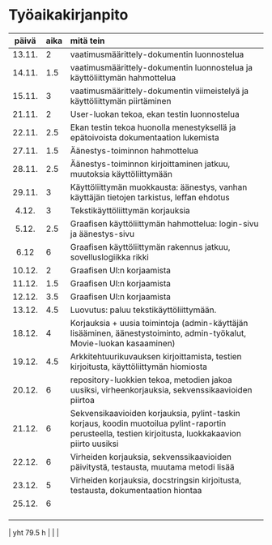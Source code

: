 # Työaikakirjanpito

| päivä | aika | mitä tein  |
| :----:|:-----| :-----|
| 13.11. | 2 | vaatimusmäärittely-dokumentin luonnostelua |
| 14.11. | 1.5 | vaatimusmäärittely-dokumentin luonnostelua ja käyttöliittymän hahmottelua |
| 15.11. | 3 | vaatimusmäärittely-dokumentin viimeistelyä ja käyttöliittymän piirtäminen |
| 21.11. | 2 | User-luokan tekoa, ekan testin luonnostelua |
| 22.11. | 2.5 | Ekan testin tekoa huonolla menestyksellä ja epätoivoista dokumentaation lukemista |
| 27.11. | 1.5 | Äänestys-toiminnon hahmottelua |
| 28.11. | 2.5 | Äänestys-toiminnon kirjoittaminen jatkuu, muutoksia käyttöliittymään |
| 29.11. | 3  | Käyttöliittymän muokkausta: äänestys, vanhan käyttäjän tietojen tarkistus, leffan ehdotus |
| 4.12. | 3 | Tekstikäyttöliittymän korjauksia |
| 5.12. | 2.5 | Graafisen käyttöliittymän hahmottelua: login-sivu ja äänestys-sivu |
| 6.12 | 6 | Graafisen käyttöliittymän rakennus jatkuu, sovelluslogiikka rikki |
| 10.12. | 2 | Graafisen UI:n korjaamista |
| 11.12. | 1.5 | Graafisen UI:n korjaamista | 
| 12.12. | 3.5 | Graafisen UI:n korjaamista | 
| 13.12. | 4.5 | Luovutus: paluu tekstikäyttöliittymään.  | 
| 18.12. | 4 | Korjauksia + uusia toimintoja (admin-käyttäjän lisääminen, äänestystoiminto, admin-työkalut, Movie-luokan kasaaminen) | 
| 19.12. | 4.5 | Arkkitehtuurikuvauksen kirjoittamista, testien kirjoitusta, käyttöliittymän hiomiosta | 
| 20.12. | 6 | repository-luokkien tekoa, metodien jakoa uusiksi, virheenkorjauksia, sekvenssikaavioiden piirtoa | 
| 21.12. | 6 | Sekvensikaavioiden korjauksia, pylint-taskin korjaus, koodin muotoilua pylint-raportin perusteella, testien kirjoitusta, luokkakaavion piirto uusiksi | 
| 22.12. | 6 | Virheiden korjauksia, sekvenssikaavioiden päivitystä, testausta, muutama metodi lisää |
| 23.12. | 5 | Virheiden korjauksia, docstringsin kirjoitusta, testausta, dokumentaation hiontaa |
| 25.12. | 6 |  |
|  |  |  |
|  |  |  |
|  |  |  |

| yht  79.5  h |   | | 
